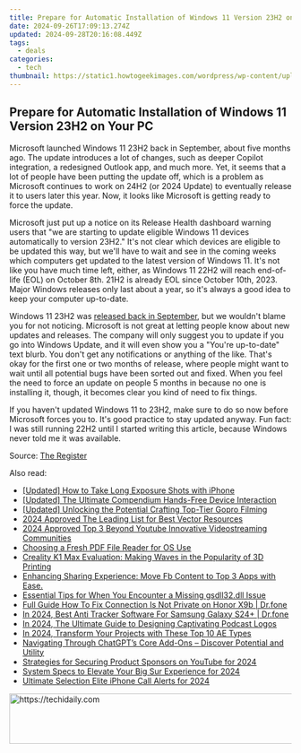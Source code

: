 ```yaml
---
title: Prepare for Automatic Installation of Windows 11 Version 23H2 on Your PC
date: 2024-09-26T17:09:13.274Z
updated: 2024-09-28T20:16:08.449Z
tags:
  - deals
categories:
  - tech
thumbnail: https://static1.howtogeekimages.com/wordpress/wp-content/uploads/2024/01/windows-11-logo.jpg
---
```


## Prepare for Automatic Installation of Windows 11 Version 23H2 on Your PC

Microsoft launched Windows 11 23H2 back in September, about five months ago. The update introduces a lot of changes, such as deeper Copilot integration, a redesigned Outlook app, and much more. Yet, it seems that a lot of people have been putting the update off, which is a problem as Microsoft continues to work on 24H2 (or 2024 Update) to eventually release it to users later this year. Now, it looks like Microsoft is getting ready to force the update.

 Microsoft just put up a notice on its Release Health dashboard warning users that "we are starting to update eligible Windows 11 devices automatically to version 23H2." It's not clear which devices are eligible to be updated this way, but we'll have to wait and see in the coming weeks which computers get updated to the latest version of Windows 11\. It's not like you have much time left, either, as Windows 11 22H2 will reach end-of-life (EOL) on October 8th. 21H2 is already EOL since October 10th, 2023\. Major Windows releases only last about a year, so it's always a good idea to keep your computer up-to-date.

 Windows 11 23H2 was [released back in September](https://driver-download.techidaily.com/keeping-your-canon-mp25-50-running-smoothly-where-to-find-new-software-updates/), but we wouldn't blame you for not noticing. Microsoft is not great at letting people know about new updates and releases. The company will only suggest you to update if you go into Windows Update, and it will even show you a "You're up-to-date" text blurb. You don't get any notifications or anything of the like. That's okay for the first one or two months of release, where people might want to wait until all potential bugs have been sorted out and fixed. When you feel the need to force an update on people 5 months in because no one is installing it, though, it becomes clear you kind of need to fix things.

 If you haven't updated Windows 11 to 23H2, make sure to do so now before Microsoft forces you to. It's good practice to stay updated anyway. Fun fact: I was still running 22H2 until I started writing this article, because Windows never told me it was available.

 Source: [The Register](https://www.theregister.com/2024/02/21/windows%5F11%5F23h2%5Fupgrade/?td=rt-3a)

<ins class="adsbygoogle"
     style="display:block"
     data-ad-format="autorelaxed"
     data-ad-client="ca-pub-7571918770474297"
     data-ad-slot="1223367746"></ins>

<ins class="adsbygoogle"
     style="display:block"
     data-ad-client="ca-pub-7571918770474297"
     data-ad-slot="8358498916"
     data-ad-format="auto"
     data-full-width-responsive="true"></ins>

<span class="atpl-alsoreadstyle">Also read:</span>
<div><ul>
<li><a href="https://some-skills.techidaily.com/updated-how-to-take-long-exposure-shots-with-iphone/"><u>[Updated] How to Take Long Exposure Shots with iPhone</u></a></li>
<li><a href="https://vp-tips.techidaily.com/updated-the-ultimate-compendium-hands-free-device-interaction/"><u>[Updated] The Ultimate Compendium Hands-Free Device Interaction</u></a></li>
<li><a href="https://some-skills.techidaily.com/updated-unlocking-the-potential-crafting-top-tier-gopro-filming/"><u>[Updated] Unlocking the Potential Crafting Top-Tier Gopro Filming</u></a></li>
<li><a href="https://some-skills.techidaily.com/2024-approved-the-leading-list-for-best-vector-resources/"><u>2024 Approved The Leading List for Best Vector Resources</u></a></li>
<li><a href="https://youtube-help.techidaily.com/2024-approved-top-3-beyond-youtube-innovative-videostreaming-communities/"><u>2024 Approved Top 3 Beyond Youtube Innovative Videostreaming Communities</u></a></li>
<li><a href="https://windows11.techidaily.com/choosing-a-fresh-pdf-file-reader-for-os-use/"><u>Choosing a Fresh PDF File Reader for OS Use</u></a></li>
<li><a href="https://tech-revival.techidaily.com/creality-k1-max-evaluation-making-waves-in-the-popularity-of-3d-printing/"><u>Creality K1 Max Evaluation: Making Waves in the Popularity of 3D Printing</u></a></li>
<li><a href="https://facebook.techidaily.com/1719147892222-enhancing-sharing-experience-move-fb-content-to-top-3-apps-with-ease/"><u>Enhancing Sharing Experience: Move Fb Content to Top 3 Apps with Ease.</u></a></li>
<li><a href="https://technical-tips.techidaily.com/essential-tips-for-when-you-encounter-a-missing-gsdll32dll-issue/"><u>Essential Tips for When You Encounter a Missing gsdll32.dll Issue</u></a></li>
<li><a href="https://howto.techidaily.com/full-guide-how-to-fix-connection-is-not-private-on-honor-x9b-drfone-by-drfone-fix-android-problems-fix-android-problems/"><u>Full Guide How To Fix Connection Is Not Private on Honor X9b | Dr.fone</u></a></li>
<li><a href="https://android-location-track.techidaily.com/in-2024-best-anti-tracker-software-for-samsung-galaxy-s24plus-drfone-by-drfone-virtual-android/"><u>In 2024, Best Anti Tracker Software For Samsung Galaxy S24+ | Dr.fone</u></a></li>
<li><a href="https://some-skills.techidaily.com/in-2024-the-ultimate-guide-to-designing-captivating-podcast-logos/"><u>In 2024, The Ultimate Guide to Designing Captivating Podcast Logos</u></a></li>
<li><a href="https://some-skills.techidaily.com/in-2024-transform-your-projects-with-these-top-10-ae-types/"><u>In 2024, Transform Your Projects with These Top 10 AE Types</u></a></li>
<li><a href="https://tech-revival.techidaily.com/navigating-through-chatgpts-core-add-ons-discover-potential-and-utility/"><u>Navigating Through ChatGPT’s Core Add-Ons – Discover Potential and Utility</u></a></li>
<li><a href="https://some-skills.techidaily.com/strategies-for-securing-product-sponsors-on-youtube-for-2024/"><u>Strategies for Securing Product Sponsors on YouTube for 2024</u></a></li>
<li><a href="https://some-skills.techidaily.com/system-specs-to-elevate-your-big-sur-experience-for-2024/"><u>System Specs to Elevate Your Big Sur Experience for 2024</u></a></li>
<li><a href="https://some-skills.techidaily.com/ultimate-selection-elite-iphone-call-alerts-for-2024/"><u>Ultimate Selection Elite iPhone Call Alerts for 2024</u></a></li>
</ul></div>

<!-- affiliate ads begin -->
<a href="https://appsumo.8odi.net/c/5597632/2037358/7443" target="_top" id="2037358">
  <img src="//a.impactradius-go.com/display-ad/7443-2037358" border="0" alt="https://techidaily.com" width="728" height="90"/>
</a>
<img height="0" width="0" src="https://appsumo.8odi.net/i/5597632/2037358/7443" style="position:absolute;visibility:hidden;" border="0" />
<!-- affiliate ads end -->

